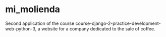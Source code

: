 # mi_molienda
Second application of the course course-django-2-practice-development-web-python-3, a website for a company dedicated to the sale of coffee.
